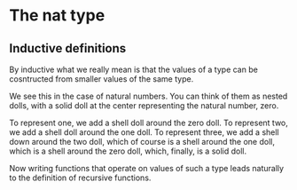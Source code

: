 # The nat type

## Inductive definitions

By inductive what we really mean is that
the values of a type can be cosntructed
from smaller values of the same type.

We see this in the case of natural numbers.
You can think of them as nested dolls, with
a solid doll at the center representing the
natural number, zero.

To represent one, we add a shell doll
around the zero doll. To represent two, we
add a shell doll around the one doll. To
represent three, we add a shell down around
the two doll, which of course is a shell
around the one doll, which is a shell
around the zero doll, which, finally, is
a solid doll.

Now writing functions that operate on
values of such a type leads naturally to
the definition of recursive functions.
